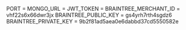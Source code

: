 PORT =
MONGO_URL =
JWT_TOKEN =
BRAINTREE_MERCHANT_ID = vhf22s6x66dwr3jx
BRAINTREE_PUBLIC_KEY = gs4yrh7rth4sgdz6
BRAINTREE_PRIVATE_KEY = 9b2f81ad5aea0e6dabbd37cd5550582e
